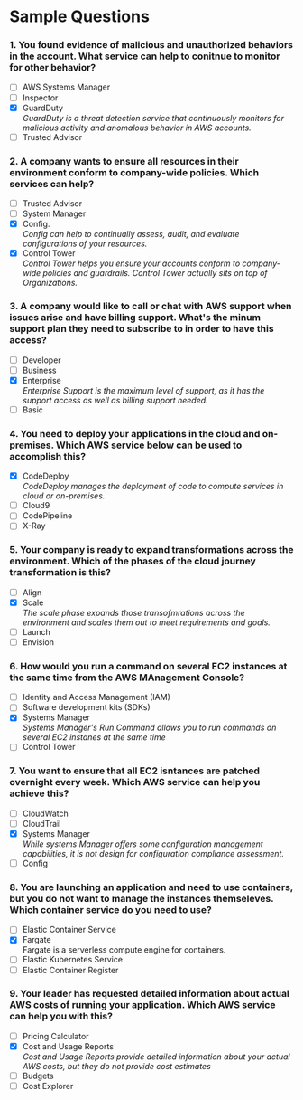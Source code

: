 # Sample Questions

### 1. You found evidence of malicious and unauthorized behaviors in the account. What service can help to conitnue to monitor for other behavior?

- [ ] AWS Systems Manager
- [ ] Inspector
- [x] GuardDuty<br>
      *GuardDuty is a threat detection service that continuously monitors for malicious activity and anomalous behavior in AWS accounts.*
- [ ] Trusted Advisor
    
### 2. A  company wants to ensure all resources in their environment conform to company-wide policies. Which services can help?

- [ ] Trusted Advisor
- [ ] System Manager
- [x] Config.<br>
      *Config can help to continually assess, audit, and evaluate configurations of your resources.*
- [x] Control Tower<br>
      *Control Tower helps you ensure your accounts conform to company-wide policies and guardrails. Control Tower actually sits on top of Organizations.*

### 3. A company would like to call or chat with AWS support when issues arise and have billing support. What's the minum support plan they need to subscribe to in order to have this access?

- [ ] Developer
- [ ] Business
- [x] Enterprise<br>
      *Enterprise Support is the maximum level of support, as it has the support access as well as billing support needed.*
- [ ] Basic

### 4. You need to deploy your applications in the cloud and on-premises. Which AWS service below can be used to accomplish this?

- [x] CodeDeploy<br>
      *CodeDeploy manages the deployment of code to compute services in cloud or on-premises.*
- [ ] Cloud9
- [ ] CodePipeline
- [ ] X-Ray

### 5. Your company is ready to expand transformations across the environment. Which of the phases of the cloud journey transformation is this?

- [ ] Align
- [x] Scale<br>
      *The scale phase expands those transofmrations across the environment and scales them out to meet requirements and goals.*
- [ ] Launch
- [ ] Envision

### 6. How would you run a command on several EC2 instances at the same time from the AWS MAnagement Console?

- [ ] Identity and Access Management (IAM)
- [ ] Software development kits (SDKs)
- [x] Systems Manager<br>
      *Systems Manager's Run Command allows you to run commands on several EC2 instanes at the same time*
- [ ] Control Tower

### 7. You want to ensure that all EC2 isntances are patched overnight every week. Which AWS service can help you achieve this?

- [ ] CloudWatch
- [ ] CloudTrail
- [x] Systems Manager<br>
      *While systems Manager offers some configuration management capabilities, it is not design for configuration compliance assessment.*
- [ ] Config

### 8. You are launching an application and need to use containers, but you do not want to manage the instances themseleves. Which container service do you need to use?

- [ ] Elastic Container Service
- [x] Fargate<br>
      Fargate is a serverless compute engine for containers.
- [ ] Elastic Kubernetes Service
- [ ] Elastic Container Register

### 9. Your leader has requested detailed information about actual AWS costs of running your application. Which AWS service can help you with this?

- [ ] Pricing Calculator
- [x] Cost and Usage Reports<br>
      *Cost and Usage Reports provide detailed information about your actual AWS costs, but they do not provide cost estimates*
- [ ] Budgets
- [ ] Cost Explorer
